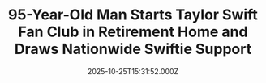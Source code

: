 ---
title: "95-Year-Old Man Starts Taylor Swift Fan Club in Retirement Home and Draws Nationwide Swiftie Support"
date: 2025-10-25T15:31:52.000Z
category: Human Kindness
externalLink: "https://www.goodnewsnetwork.org/95-year-old-man-starts-taylor-swift-fan-club-in-retirement-home/"
image: ""
excerpt: "Taylor Swift just released her latest album The Life of a Showgirl and her popularity has reached every demographics—including a certain 95-year-old in a Nebraska retirement home. Frank Uryasz is a resident at the Remington Heights Retirement Community in Omaha. He was talking to a worker one day who expressed disappointment that Swift had never […] The post 95-Year-Old Man…"
---